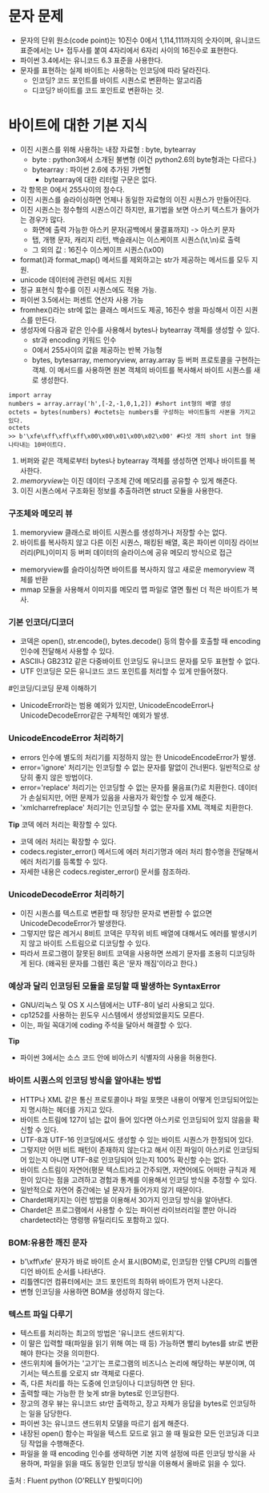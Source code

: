 # 문자 문제

- 문자의 단위 원소(code point)는 10진수 0에서 1,114,111까지의 숫자이며, 유니코드 표준에서는 U+ 접두사를 붙여 4자리에서 6자리 사이의 16진수로 표현한다.
- 파이썬 3.4에서는 유니코드 6.3 표준을 사용한다.
- 문자를 표현하는 실제 바이트는 사용하는 인코딩에 따라 달라진다.
	- 인코딩? 코드 포인트를 바이트 시퀀스로 변환하는 알고리즘
	- 디코딩? 바이트를 코드 포인트로 변환하는 것.

# 바이트에 대한 기본 지식

- 이진 시퀀스를 위해 사용하는 내장 자료형 : byte, bytearray
	- byte : python3에서 소개된 불변형 (이건 python2.6의 byte형과는 다르다.)
	- bytearray : 파이썬 2.6에 추가된 가변형
		- bytearray에 대한 리터럴 구문은 없다.
- 각 항목은 0에서 255사이의 정수다.
- 이진 시퀀스를 슬라이싱하면 언제나 동일한 자료형의 이진 시퀀스가 만들어진다.
- 이진 시퀀스는 정수형의 시퀀스이긴 하지만, 표기법을 보면 아스키 텍스트가 들어가는 경우가 많다.
	- 화면에 출력 가능한 아스키 문자(공백에서 물결표까지) -> 아스키 문자
	- 탭, 개행 문자, 캐리지 리턴, 백슬래시는 이스케이프 시퀀스(\\t,\\n)로 출력
	- 그 외의 값 : 16진수 이스케이프 시퀀스(\\x00)
- format()과 format_map() 메서드를 제외하고는 str가 제공하는 메서드를 모두 지원.
- unicode 데이터에 관련된 메서드 지원
- 정규 표현식 함수를 이진 시퀀스에도 적용 가능.
- 파이썬 3.5에서는 퍼센트 연산자 사용 가능
- fromhex()라는 str에 없는 클래스 메서드도 제공, 16진수 쌍을 파싱해서 이진 시퀀스를 만든다.
- 생성자에 다음과 같은 인수를 사용해서 bytes나 bytearray 객체를 생성할 수 있다.
	* str과 encoding 키워드 인수
	* 0에서 255사이의 값을 제공하는 반복 가능형
	* bytes, bytesarray, memoryview, array.array 등 버퍼 프로토콜을 구현하는 객체. 이 메서드를 사용하면 원본 객체의 바이트를 복사해서 바이트 시퀀스를 새로 생성한다.

```python3
import array
numbers = array.array('h',[-2,-1,0,1,2]) #short int형의 배열 생성
octets = bytes(numbers) #octets는 numbers를 구성하는 바이트들의 사본을 가지고 있다.
octets
>> b'\xfe\xff\xff\xff\x00\x00\x01\x00\x02\x00' #다섯 개의 short int 형을 나타내는 10바이트다.
```

1. 버퍼와 같은 객체로부터 bytes나 bytearray 객체를 생성하면 언제나 바이트를 복사한다.
2. *memoryview*는 이진 데이터 구조체 간에 메모리를 공유할 수 있게 해준다.
3. 이진 시퀀스에서 구조화된 정보를 추출하려면 struct 모듈을 사용한다.

### 구조체와 메모리 뷰

1. memoryview 클래스로 바이트 시퀀스를 생성하거나 저장할 수는 없다.
2. 바이트를 복사하지 않고 다른 이진 시퀀스, 패킹된 배열, 혹은 파이썬 이미징 라이브러리(PIL)이미지 등 버퍼 데이터의 슬라이스에 공유 메모리 방식으로 접근

- memoryview를 슬라이싱하면 바이트를 복사하지 않고 새로운 memoryview 객체를 반환
- mmap 모듈을 사용해서 이미지를 메모리 맵 파일로 열면 훨씬 더 적은 바이트가 복사.

### 기본 인코더/디코더

- 코덱은 open(), str.encode(), bytes.decode() 등의 함수를 호출할 때 encoding 인수에 전달해서 사용할 수 있다.
- ASCII나 GB2312 같은 다중바이트 인코딩도 유니코드 문자를 모두 표현할 수 없다.
- UTF 인코딩은 모든 유니코드 코드 포인트를 처리할 수 있게 만들어졌다.

#인코딩/디코딩 문제 이해하기

- UnicodeError라는 범용 예외가 있지만, UnicodeEncodeError나 UnicodeDecodeError같은 구체적인 예외가 발생.

### UnicodeEncodeError 처리하기

- errors 인수에 별도의 처리기를 지정하지 않는 한 UnicodeEncodeError가 발생.
- error='ignore' 처리기는 인코딩할 수 없는 문자를 말없이 건너뛴다. 일반적으로 상당히 좋지 않은 방법이다.
- error='replace' 처리기는 인코딩할 수 없는 문자를 물음표(?)로 치환한다. 데이터가 손실되지만, 어떤 문제가 있음을 사용자가 확인할 수 있게 해준다.
- 'xmlcharrefreplace' 처리기는 인코딩할 수 없는 문자를 XML 객체로 치환한다.

**Tip** 코덱 에러 처리는 확장할 수 있다.
- 코덱 에러 처리는 확장할 수 있다.
- codecs.register_error() 메서드에 에러 처리기명과 에러 처리 함수명을 전달해서 에러 처리기를 등록할 수 있다.
- 자세한 내용은 codecs.register_error() 문서를 참조하라.

### UnicodeDecodeError 처리하기

- 이진 시퀀스를 텍스트로 변환할 때 정당한 문자로 변환할 수 없으면 UnicodeDecodeError가 발생한다.
- 그렇지만 많은 레거시 8비트 코덱은 무작위 비트 배열에 대해서도 에러를 발생시키지 않고 바이트 스트림으로 디코딩할 수 있다.
- 따라서 프로그램이 잘못된 8비트 코덱을 사용하면 쓰레기 문자를 조용히 디코딩하게 된다.
(왜곡된 문자를 그렘린 혹은 '문자 깨짐'이라고 한다.)

### 예상과 달리 인코딩된 모듈을 로딩할 때 발생하는 SyntaxError

- GNU/리눅스 및 OS X 시스템에서는 UTF-8이 널리 사용되고 있다.
- cp1252를 사용하는 윈도우 시스템에서 생성되었을지도 모른다.
- 이는, 파일 꼭대기에 coding 주석을 달아서 해결할 수 있다.

**Tip**
- 파이썬 3에서는 소스 코드 안에 비아스키 식별자의 사용을 허용한다.

### 바이트 시퀀스의 인코딩 방식을 알아내는 방법

- HTTP나 XML 같은 통신 프로토콜이나 파일 포맷은 내용이 어떻게 인코딩되어있는지 명시하는 헤더를 가지고 있다.
- 바이트 스트림에 127이 넘는 값이 들어 있다면 아스키로 인코딩되어 있지 않음을 확신할 수 있다.
- UTF-8과 UTF-16 인코딩에서도 생성할 수 있는 바이트 시퀀스가 한정되어 있다.
- 그렇지만 어떤 비트 패턴이 존재하지 않는다고 해서 이진 파일이 아스키로 인코딩되어 있는지 아니면 UTF-8로 인코딩되어 있는지 100% 확신할 수는 없다.
- 바이트 스트림이 자연어(평문 텍스트)라고 간주되면, 자연어에도 어떠한 규칙과 제한이 있다는 점을 고려하고 경험과 통계를 이용해서 인코딩 방식을 추정할 수 있다.
- 일반적으로 자연어 중간에는 널 문자가 들어가지 않기 때문이다.
- Chardet패키지는 이런 방법을 이용해서 30가지 인코딩 방식을 알아낸다.
- Chardet은 프로그램에서 사용할 수 있는 파이썬 라이브러리일 뿐만 아니라 chardetect라는 명령행 유틸리티도 포함하고 있다.


### BOM:유용한 깨진 문자

- b'\\xff\\xfe' 문자가 바로 바이트 순서 표시(BOM)로, 인코딩한 인텔 CPU의 리틀엔디언 바이트 순서를 나타낸다.
- 리틀엔디언 컴퓨터에서는 코드 포인트의 최하위 바이트가 먼저 나온다.
- 변형 인코딩을 사용하면 BOM을 생성하지 않는다.

### 텍스트 파일 다루기

- 텍스트를 처리하는 최고의 방법은 '유니코드 샌드위치'다.
- 이 말은 입력할 때(파일을 읽기 위해 여는 때 등) 가능하면 빨리 bytes를 str로 변환해야 한다는 것을 의미한다.
- 샌드위치에 들어가는 '고기'는 프로그램의 비즈니스 논리에 해당하는 부분이며, 여기서는 텍스트를 오로지 str 객체로 다룬다.
- 즉, 다른 처리를 하는 도중에 인코딩이나 디코딩하면 안 된다.
- 출력할 때는 가능한 한 늦게 str을 bytes로 인코딩한다.
- 장고의 경우 뷰는 유니코드 str만 출력하고, 장고 자체가 응답을 bytes로 인코딩하는 일을 담당한다.
- 파이썬 3는 유니코드 샌드위치 모델을 따르기 쉽게 해준다.
- 내장된 open() 함수는 파일을 텍스트 모드로 읽고 쓸 때 필요한 모든 인코딩과 디코딩 작업을 수행해준다.
- 파일을 쓸 때 encoding 인수를 생략하면 기본 지역 설정에 따른 인코딩 방식을 사용하며, 파일을 읽을 때도 동일한 인코딩 방식을 이용해서 올바로 읽을 수 있다.



출처 : Fluent python (O'RELLY 한빛미디어)